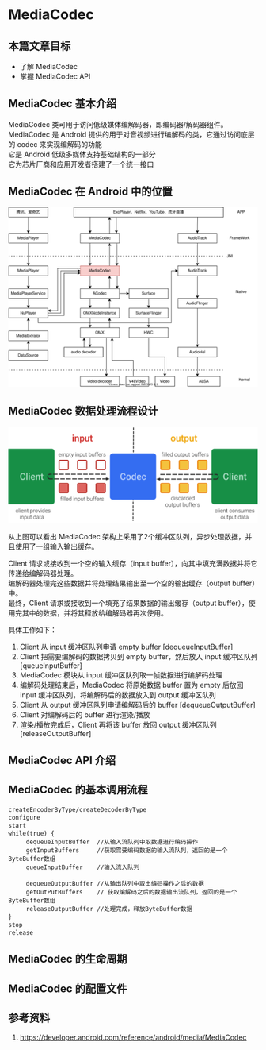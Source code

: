 # MediaCodec

## 本篇文章目标

- 了解 MediaCodec
- 掌握 MediaCodec API

## MediaCodec 基本介绍
MediaCodec 类可用于访问低级媒体编解码器，即编码器/解码器组件。  
MediaCodec 是 Android 提供的用于对音视频进行编解码的类，它通过访问底层的 codec 来实现编解码的功能  
它是 Android 低级多媒体支持基础结构的一部分  
它为芯片厂商和应用开发者搭建了一个统一接口  

## MediaCodec 在 Android 中的位置

![](../../assets/mediacodec_in_android.svg)

## MediaCodec 数据处理流程设计

![](../../assets/mediacodec_buffers.svg)

从上图可以看出 MediaCodec 架构上采用了2个缓冲区队列，异步处理数据，并且使用了一组输入输出缓存。  

Client 请求或接收到一个空的输入缓存（input buffer），向其中填充满数据并将它传递给编解码器处理。  
编解码器处理完这些数据并将处理结果输出至一个空的输出缓存（output buffer）中。  
最终，Client 请求或接收到一个填充了结果数据的输出缓存（output buffer），使用完其中的数据，并将其释放给编解码器再次使用。  

具体工作如下：  

1. Client 从 input 缓冲区队列申请 empty buffer [dequeueInputBuffer]
2. Client 把需要编解码的数据拷贝到 empty buffer，然后放入 input 缓冲区队列 [queueInputBuffer]
3. MediaCodec 模块从 input 缓冲区队列取一帧数据进行编解码处理
4. 编解码处理结束后，MediaCodec 将原始数据 buffer 置为 empty 后放回 input 缓冲区队列，将编解码后的数据放入到 output 缓冲区队列
5. Client 从 output 缓冲区队列申请编解码后的 buffer [dequeueOutputBuffer]
6. Client 对编解码后的 buffer 进行渲染/播放
7. 渲染/播放完成后，Client 再将该 buffer 放回 output 缓冲区队列 [releaseOutputBuffer]

## MediaCodec API 介绍

## MediaCodec 的基本调用流程

```
createEncoderByType/createDecoderByType
configure
start
while(true) {
     dequeueInputBuffer  //从输入流队列中取数据进行编码操作 
     getInputBuffers     //获取需要编码数据的输入流队列，返回的是一个ByteBuffer数组 
     queueInputBuffer    //输入流入队列 

     dequeueOutputBuffer //从输出队列中取出编码操作之后的数据
     getOutPutBuffers    // 获取编解码之后的数据输出流队列，返回的是一个ByteBuffer数组
     releaseOutputBuffer //处理完成，释放ByteBuffer数据
}
stop
release
```

## MediaCodec 的生命周期

## MediaCodec 的配置文件

## 参考资料
1. <https://developer.android.com/reference/android/media/MediaCodec>